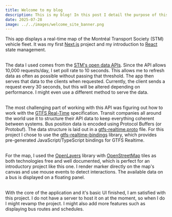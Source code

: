 ```yaml
---
title: Welcome to my blog
description: This is my blog! In this post I detail the purpose of this website as well as my process to create it :)
date: 2025-07-28
image: ../../images/welcome_site_banner.png
---
```


This app displays a real-time map of the Montréal Transport Society (STM) vehicle fleet. It was my first [Next.js](https://nextjs.org/) project and my introduction to [React](https://react.dev/) state management.  
&nbsp;  

The data I used comes from the [STM's open data APIs](https://www.stm.info/en/about/developers). Since the API allows 10,000 requests/day, I set poll rate to 10 seconds. This allows me to refresh data as often as possible without passing that threshold. The app then serves that data to the clients when requested. Currently, the client sends a request every 30 seconds, but this will be altered depending on performance. I might even use a different method to serve the data.  
&nbsp;

The most challenging part of working with this API was figuring out how to work with the [GTFS Real-Time](https://gtfs.org/documentation/realtime/reference/) specification. Transit companies all around the world use it to structure their API data to keep everything coherent between systems. Bus position data is encoded using Protocol Buffers (or Protobuf). The data structure is laid out in a [gtfs-realtime.proto](https://gtfs.org/documentation/realtime/proto/) file. For this project I chose to use the [gtfs-realtime-bindings](https://github.com/MobilityData/gtfs-realtime-bindings) library, which provides pre-generated JavaScript/TypeScript bindings for GTFS Realtime.  
&nbsp;

For the map, I used the [OpenLayers](https://openlayers.org/) library with [OpenStreetMap](https://www.openstreetmap.org) tiles as both technologies free and well documented, which is perfect for an introductory project like this one. I render marker directly on the map's canvas and use mouse events to detect interactions. The available data on a bus is displayed on a floating panel.  
&nbsp;

With the core of the application and it's basic UI finished, I am satisfied with this project. I do not have a server to host it on at the moment, so when I do I might revamp the project. I might also add more features such as displaying bus routes and schedules.
